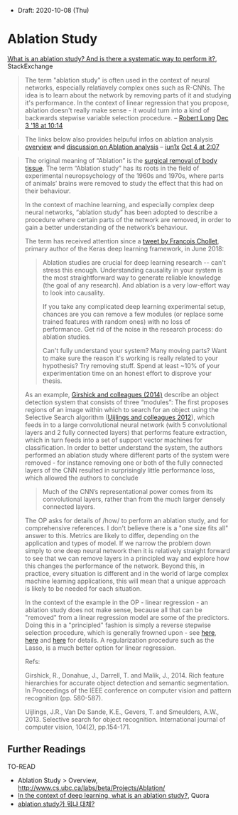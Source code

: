 * Draft: 2020-10-08 (Thu)

# Ablation Study

[What is an ablation study? And is there a systematic way to perform it?](https://stats.stackexchange.com/questions/380040/what-is-an-ablation-study-and-is-there-a-systematic-way-to-perform-it), StackExchange

> The term "ablation study" is often used in the context of neural networks, especially relatiavely complex ones such as R-CNNs. The idea is to learn about the network by removing parts of it and studying it's performance. In the context of linear regression that you propose, ablation doesn't really make sense - it would turn into a kind of backwards stepwise variable selection procedure. – [Robert Long](https://stats.stackexchange.com/users/7486/robert-long) [Dec 3 '18 at 10:14](https://stats.stackexchange.com/questions/380040/what-is-an-ablation-study-and-is-there-a-systematic-way-to-perform-it#comment714411_380040)

> The links below also provides helpuful infos on ablation analysis [overview](http://www.cs.ubc.ca/labs/beta/Projects/Ablation/) **and** [discussion on Ablation analysis](https://tinyurl.com/y3k3cy5s) – [iun1x](https://stats.stackexchange.com/users/244241/iun1x) [Oct 4 at 2:07](https://stats.stackexchange.com/questions/380040/what-is-an-ablation-study-and-is-there-a-systematic-way-to-perform-it#comment905469_380040) 

> The original meaning of “Ablation” is the [surgical removal of body tissue](https://www.dictionary.com/browse/ablation). The term “Ablation study” has its roots in the field of experimental neuropsychology of the 1960s and 1970s, where parts of animals’ brains were removed to study the effect that this had on their behaviour.
>
> In the context of machine learning, and especially complex deep neural networks, “ablation study” has been adopted to describe a procedure where certain parts of the network are removed, in order to gain a better understanding of the network’s behaviour.
>
> The term has received attention since a [tweet by Francois Chollet](https://twitter.com/fchollet/status/1012721582148550662?lang=en), primary author of the Keras deep learning framework, in June 2018:
>
> > Ablation studies are crucial for deep learning research -- can't stress this enough. Understanding causality in your system is the most straightforward way to generate reliable knowledge (the goal of any research). And ablation is a very low-effort way to look into causality.
> >
> > If you take any complicated deep learning experimental setup, chances are you can remove a few modules (or replace some trained features with random ones) with no loss of performance. Get rid of the noise in the research process: do ablation studies.
> >
> > Can't fully understand your system? Many moving parts? Want to make sure the reason it's working is really related to your hypothesis? Try removing stuff. Spend at least ~10% of your experimentation time on an honest effort to disprove your thesis.
>
> As an example, [Girshick and colleagues (2014)](https://arxiv.org/pdf/1311.2524.pdf) describe an object detection system that consists of three “modules”: The first proposes regions of an image within which to search for an object using the Selective Search algorithm ([Uijlings and colleagues 2012](https://staff.fnwi.uva.nl/th.gevers/pub/GeversIJCV2013.pdf)), which feeds in to a large convolutional neural network (with 5 convolutional layers and 2 fully connected layers) that performs feature extraction, which in turn feeds into a set of support vector machines for classification. In order to better understand the system, the authors performed an ablation study where different parts of the system were removed - for instance removing one or both of the fully connected layers of the CNN resulted in surprisingly little performance loss, which allowed the authors to conclude
>
> > Much of the CNN’s representational power comes from its convolutional layers, rather than from the much larger densely connected layers.
>
> The OP asks for details of /how/ to perform an ablation study, and for comprehensive references. I don't believe there is a "one size fits all" answer to this. Metrics are likely to differ, depending on the application and types of model. If we narrow the problem down simply to one deep neural network then it is relatively straight forward to see that we can remove layers in a principled way and explore how this changes the performance of the network. Beyond this, in practice, every situation is different and in the world of large complex machine learning applications, this will mean that a unique approach is likely to be needed for each situation.
>
> In the context of the example in the OP - linear regression - an ablation study does not make sense, because all that can be "removed" from a linear regression model are some of the predictors. Doing this in a "principled" fashion is simply a reverse stepwise selection procedure, which is generally frowned upon - see [here](https://andrewgelman.com/2014/06/02/hate-stepwise-regression/), [here](https://www.stata.com/support/faqs/statistics/stepwise-regression-problems/) and [here](https://stats.stackexchange.com/questions/20836/algorithms-for-automatic-model-selection/20856#20856) for details. A regularization procedure such as the Lasso, is a much better option for linear regression.
>
> Refs:
>
> Girshick, R., Donahue, J., Darrell, T. and Malik, J., 2014. Rich feature hierarchies for accurate object detection and semantic segmentation. In Proceedings of the IEEE conference on computer vision and pattern recognition (pp. 580-587).
>
> Uijlings, J.R., Van De Sande, K.E., Gevers, T. and Smeulders, A.W., 2013. Selective search for object recognition. International journal of computer vision, 104(2), pp.154-171.



## Further Readings

TO-READ

* Ablation Study > Overview, http://www.cs.ubc.ca/labs/beta/Projects/Ablation/
* [In the context of deep learning, what is an ablation study?](https://www.quora.com/In-the-context-of-deep-learning-what-is-an-ablation-study#:~:text=An%20ablation%20study%20is%20where,important%20for%20human%20image%20recognition.), Quora
* [ablation study가 뭐냐 대체?](https://study-grow.tistory.com/37)



